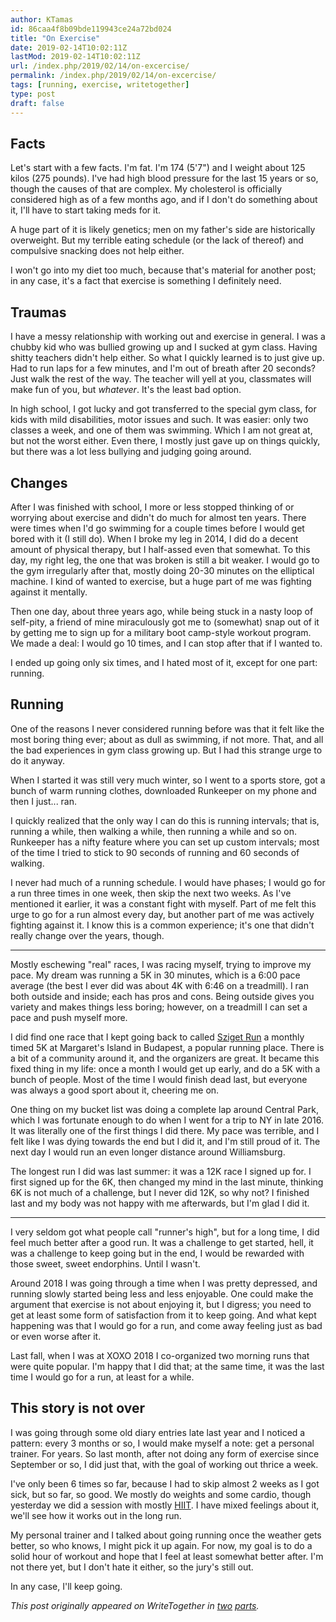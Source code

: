 ```yaml
---
author: KTamas
id: 86caa4f8b09bde119943ce24a72bd024
title: "On Exercise"
date: 2019-02-14T10:02:11Z
lastMod: 2019-02-14T10:02:11Z
url: /index.php/2019/02/14/on-excercise/
permalink: /index.php/2019/02/14/on-excercise/
tags: [running, exercise, writetogether]
type: post
draft: false
---
```


## Facts
Let's start with a few facts. I'm fat. I'm 174 (5'7") and I weight about 125 kilos (275 pounds). I've had high blood pressure for the last 15 years or so, though the causes of that are complex. My cholesterol is officially considered high as of a few months ago, and if I don't do something about it, I'll have to start taking meds for it.

A huge part of it is likely genetics; men on my father's side are historically overweight. But my terrible eating schedule (or the lack of thereof) and compulsive snacking does not help either.

I won't go into my diet too much, because that's material for another post; in any case, it's a fact that exercise is something I definitely need.

## Traumas
I have a messy relationship with working out and exercise in general. I was a chubby kid who was bullied growing up and I sucked at gym class. Having shitty teachers didn't help either. So what I quickly learned is to just give up. Had to run laps for a few minutes, and I'm out of breath after 20 seconds? Just walk the rest of the way. The teacher will yell at you, classmates will make fun of you, but *whatever*. It's the least bad option.

In high school, I got lucky and got transferred to the special gym class, for kids with mild disabilities, motor issues and such. It was easier: only two classes a week, and one of them was swimming. Which I am not great at, but not the worst either. Even there, I mostly just gave up on things quickly, but there was a lot less bullying and judging going around.

## Changes
After I was finished with school, I more or less stopped thinking of or worrying about exercise and didn't do much for almost ten years. There were times when I'd go swimming for a couple times before I would get bored with it (I still do). When I broke my leg in 2014, I did do a decent amount of physical therapy, but I half-assed even that somewhat. To this day, my right leg, the one that was broken is still a bit weaker. I would go to the gym irregularly after that, mostly doing 20-30 minutes on the elliptical machine. I kind of wanted to exercise, but a huge part of me was fighting against it mentally.

Then one day, about three years ago, while being stuck in a nasty loop of self-pity, a friend of mine miraculously got me to (somewhat) snap out of it by getting me to sign up for a military boot camp-style workout program. We made a deal: I would go 10 times, and I can stop after that if I wanted to.

I ended up going only six times, and I hated most of it, except for one part: running.

## Running
One of the reasons I never considered running before was that it felt like the most boring thing ever; about as dull as swimming, if not more. That, and all the bad experiences in gym class growing up. But I had this strange urge to do it anyway.

When I started it was still very much winter, so I went to a sports store, got a bunch of warm running clothes, downloaded Runkeeper on my phone and then I just... ran.

I quickly realized that the only way I can do this is running intervals; that is, running a while, then walking a while, then running a while and so on. Runkeeper has a nifty feature where you can set up custom intervals; most of the time I tried to stick to 90 seconds of running and 60 seconds of walking.

I never had much of a running schedule. I would have phases; I would go for a run three times in one week, then skip the next two weeks. As I've mentioned it earlier, it was a constant fight with myself. Part of me felt this urge to go for a run almost every day, but another part of me was actively fighting against it. I know this is a common experience; it's one that didn't really change over the years, though.

---

Mostly eschewing "real" races, I was racing myself, trying to improve my pace. My dream was running a 5K in 30 minutes, which is a 6:00 pace average (the best I ever did was about 4K with 6:46 on a treadmill). I ran both outside and inside; each has pros and cons. Being outside gives you variety and makes things less boring; however, on a treadmill I can set a pace and push myself more.

I did find one race that I kept going back to called [Sziget Run](https://www.morfitrun.com/szigetrun) a monthly timed 5K at Margaret's Island in Budapest, a popular running place. There is a bit of a community around it, and the organizers are great. It became this fixed thing in my life: once a month I would get up early, and do a 5K with a bunch of people. Most of the time I would finish dead last, but everyone was always a good sport about it, cheering me on.

One thing on my bucket list was doing a complete lap around Central Park, which I was fortunate enough to do when I went for a trip to NY in late 2016. It was literally one of the first things I did there. My pace was terrible, and I felt like I was dying towards the end but I did it, and I'm still proud of it. The next day I would run an even longer distance around Williamsburg.

The longest run I did was last summer: it was a 12K race I signed up for. I first signed up for the 6K, then changed my mind in the last minute, thinking 6K is not much of a challenge, but I never did 12K, so why not? I finished last and my body was not happy with me afterwards, but I'm glad I did it.

---

I very seldom got what people call "runner's high", but for a long time, I did feel much better after a good run. It was a challenge to get started, hell, it was a challenge to keep going but in the end, I would be rewarded with those sweet, sweet endorphins. Until I wasn't.

Around 2018 I was going through a time when I was pretty depressed, and running slowly started being less and less enjoyable. One could make the argument that exercise is not about enjoying it, but I digress; you need to get at least some form of satisfaction from it to keep going. And what kept happening was that I would go for a run, and come away feeling just as bad or even worse after it.

Last fall, when I was at XOXO 2018 I co-organized two morning runs that were quite popular. I'm happy that I did that; at the same time, it was the last time I would go for a run, at least for a while.

## This story is not over
I was going through some old diary entries late last year and I noticed a pattern: every 3 months or so, I would make myself a note: get a personal trainer. For years. So last month, after not doing any form of exercise since September or so, I did just that, with the goal of working out thrice a week.

I've only been 6 times so far, because I had to skip almost 2 weeks as I got sick, but so far, so good. We mostly do weights and some cardio, though yesterday we did a session with mostly [HIIT](https://en.wikipedia.org/wiki/High-intensity_interval_training). I have mixed feelings about it, we'll see how it works out in the long run.

My personal trainer and I talked about going running once the weather gets better, so who knows, I might pick it up again. For now, my goal is to do a solid hour of workout and hope that I feel at least somewhat better after. I'm not there yet, but I don't hate it either, so the jury's still out.

In any case, I'll keep going.

*This post originally appeared on WriteTogether in [two](https://writetogether.space/posts/ktamas/on-exercise-part-1-or-2) [parts](https://writetogether.space/posts/5/on-exercise-part-2-of-2).*
